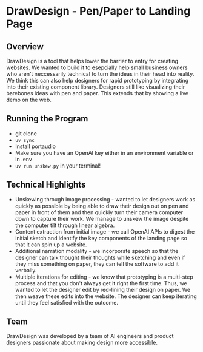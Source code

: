 # DrawDesign - Pen/Paper to Landing Page

## Overview

DrawDesign is a tool that helps lower the barrier to entry for creating websites. We wanted to build it to esepcially help small business owners who aren't neccessarily technical to turn the ideas in their head into reality. We think this can also help designers for rapid prototyping by integrating into their existing component library. Designers still like visualizing their barebones ideas with pen and paper. This extends that by showing a live demo on the web.

## Running the Program

- git clone
- `uv sync`
- Install portaudio
- Make sure you have an OpenAI key either in an environment variable or in .env
- `uv run unskew.py` in your terminal!

## Technical Highlights

- Unskewing through image processing - wanted to let designers work as quickly as possible by being able to draw their design out on pen and paper in front of them and then quickly turn their camera computer down to capture their work. We manage to unskew the image despite the computer tilt through linear algebra.
- Content extraction from initial image - we call OpenAI APIs to digest the initial sketch and identify the key components of the landing page so that it can spin up a website.
- Additional narration modality - we incorporate speech so that the designer can talk thought their thoughts while sketching and even if they miss something on paper, they can tell the software to add it verbally.
- Multiple iterations for editing - we know that prototyping is a multi-step process and that you don't always get it right the first time. Thus, we wanted to let the designer edit by red-lining their design on paper. We then weave these edits into the website. The designer can keep iterating until they feel satisfied with the outcome.

## Team

DrawDesign was developed by a team of AI engineers and product designers passionate about making design more accessible.
